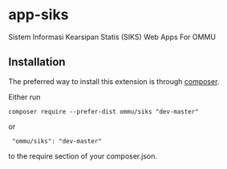 app-siks
=============
Sistem Informasi Kearsipan Statis (SIKS) Web Apps For OMMU


Installation
------------
The preferred way to install this extension is through [composer](http://getcomposer.org/download/).

Either run

```
composer require --prefer-dist ommu/siks "dev-master"
```

 or
```
 "ommu/siks": "dev-master"
```

to the require section of your composer.json.

